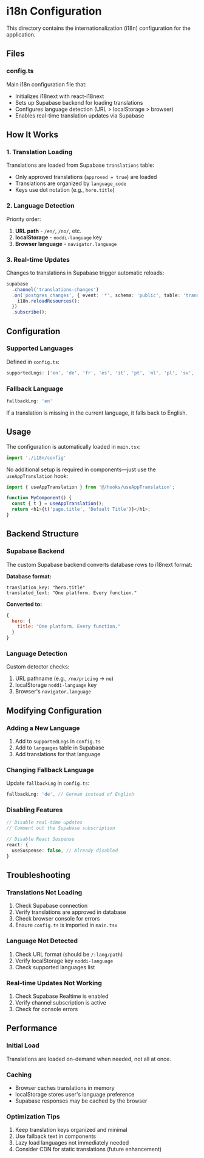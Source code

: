# i18n Configuration

This directory contains the internationalization (i18n) configuration for the application.

## Files

### config.ts

Main i18n configuration file that:
- Initializes i18next with react-i18next
- Sets up Supabase backend for loading translations
- Configures language detection (URL > localStorage > browser)
- Enables real-time translation updates via Supabase

## How It Works

### 1. Translation Loading

Translations are loaded from Supabase `translations` table:
- Only approved translations (`approved = true`) are loaded
- Translations are organized by `language_code`
- Keys use dot notation (e.g., `hero.title`)

### 2. Language Detection

Priority order:
1. **URL path** - `/en/`, `/no/`, etc.
2. **localStorage** - `noddi-language` key
3. **Browser language** - `navigator.language`

### 3. Real-time Updates

Changes to translations in Supabase trigger automatic reloads:
```typescript
supabase
  .channel('translations-changes')
  .on('postgres_changes', { event: '*', schema: 'public', table: 'translations' }, () => {
    i18n.reloadResources();
  })
  .subscribe();
```

## Configuration

### Supported Languages

Defined in `config.ts`:
```typescript
supportedLngs: ['en', 'de', 'fr', 'es', 'it', 'pt', 'nl', 'pl', 'sv', 'no', 'da', 'fi', 'cs', 'hu', 'ro', 'el']
```

### Fallback Language

```typescript
fallbackLng: 'en'
```

If a translation is missing in the current language, it falls back to English.

## Usage

The configuration is automatically loaded in `main.tsx`:

```typescript
import './i18n/config'
```

No additional setup is required in components—just use the `useAppTranslation` hook:

```typescript
import { useAppTranslation } from '@/hooks/useAppTranslation';

function MyComponent() {
  const { t } = useAppTranslation();
  return <h1>{t('page.title', 'Default Title')}</h1>;
}
```

## Backend Structure

### Supabase Backend

The custom Supabase backend converts database rows to i18next format:

**Database format:**
```
translation_key: "hero.title"
translated_text: "One platform. Every function."
```

**Converted to:**
```javascript
{
  hero: {
    title: "One platform. Every function."
  }
}
```

### Language Detection

Custom detector checks:
1. URL pathname (e.g., `/no/pricing` → `no`)
2. localStorage `noddi-language` key
3. Browser's `navigator.language`

## Modifying Configuration

### Adding a New Language

1. Add to `supportedLngs` in `config.ts`
2. Add to `languages` table in Supabase
3. Add translations for that language

### Changing Fallback Language

Update `fallbackLng` in `config.ts`:
```typescript
fallbackLng: 'de', // German instead of English
```

### Disabling Features

```typescript
// Disable real-time updates
// Comment out the Supabase subscription

// Disable React Suspense
react: {
  useSuspense: false, // Already disabled
}
```

## Troubleshooting

### Translations Not Loading

1. Check Supabase connection
2. Verify translations are approved in database
3. Check browser console for errors
4. Ensure `config.ts` is imported in `main.tsx`

### Language Not Detected

1. Check URL format (should be `/:lang/path`)
2. Verify localStorage key `noddi-language`
3. Check supported languages list

### Real-time Updates Not Working

1. Check Supabase Realtime is enabled
2. Verify channel subscription is active
3. Check for console errors

## Performance

### Initial Load

Translations are loaded on-demand when needed, not all at once.

### Caching

- Browser caches translations in memory
- localStorage stores user's language preference
- Supabase responses may be cached by the browser

### Optimization Tips

1. Keep translation keys organized and minimal
2. Use fallback text in components
3. Lazy load languages not immediately needed
4. Consider CDN for static translations (future enhancement)
